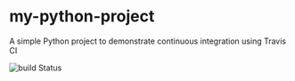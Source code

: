 # my-python-project
A simple Python project to demonstrate continuous integration using Travis CI

![build Status](https://app.travis-ci.com/AngelgarciaJ/my-python-project.svg?token=ogMyuxUAGtz9cHpua9N6&branch=main)
